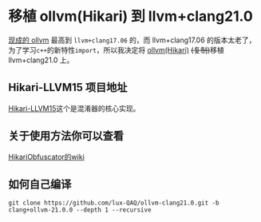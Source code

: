 # 移植 ollvm(Hikari) 到 llvm+clang21.0
[现成的 ollvm](https://github.com/GreenDamTan/llvm-project_ollvm) 最高到 `llvm+clang17.06` 的，而 llvm+clang17.06 的版本太老了，为了学习`c++`的新特性`import`，所以我决定将 [ollvm(Hikari)](https://github.com/61bcdefg/Hikari-LLVM15) ~~(复制)~~移植 llvm+clang21.0 上。 
## Hikari-LLVM15 项目地址
[Hikari-LLVM15](https://github.com/61bcdefg/Hikari-LLVM15)这个是混淆器的核心实现。 

## 关于使用方法你可以查看
[HikariObfuscator的wiki](https://github.com/HikariObfuscator/Hikari/wiki/Usage)

## 如何自己编译
```
git clone https://github.com/lux-QAQ/ollvm-clang21.0.git -b clang+ollvm-21.0.0 --depth 1 --recursive
```




